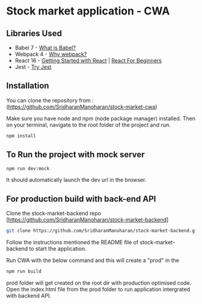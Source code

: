 # Stock market application - CWA

## Libraries Used

-   Babel 7 - [What is Babel?](https://babeljs.io/docs/en/)
-   Webpack 4 - [Why webpack?](https://webpack.js.org/concepts/why-webpack/)
-   React 16 - [Getting Started with React](https://www.taniarascia.com/getting-started-with-react/) | [React For Beginners](https://reactjs.org/docs/getting-started.html#learn-react)
-   Jest - [Try Jest](https://jestjs.io/docs/en/getting-started.html)

## Installation

You can clone the repository from : (https://github.com/SridharanManoharan/stock-market-cwa)

Make sure you have node and npm (node package manager) installed. Then on your terminal, navigate to the root folder of the project and run.

```bash
npm install

```

## To Run the project with mock server

```bash
npm run dev:mock
```

It should automatically launch the dev url in the browser.

## For production build with back-end API

Clone the stock-market-backend repo [https://github.com/SridharanManoharan/stock-market-backend]

```bash
git clone https://github.com/SridharanManoharan/stock-market-backend.git
```
Follow the instructions mentioned the README file of stock-market-backend to start the application.


Run CWA with the below command and this will create a "prod" in the <root dir>

```bash
npm run build
```

prod folder will get created on the root dir with production optimised code. Open the index.html file from the prod folder to run application intergrated with backend API.